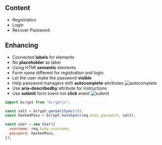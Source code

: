 ## Content

- Registration
- Login
- Recover Password

## Enhancing

- Connected **labels** for elements
- No **placeholder** as label
- Using HTMl **semantic** elements
- Form name different for registration and login
- Let the user make the password **visible**
- Help password managers with **autocomplete** attributes
  ![autocomplete](/images/autocomplete.png)
- Use **aria-describedby** attribute for instructions
- Use **submit** form event not **click** event
  ![submit](/images/submit.png)

```js
import bcrypt from "bcryptjs";

const salt = bcrypt.genSaltSync(10);
const hashedPass = bcrypt.hashSync(req.body.password, salt);

const user = new User({
  username: req.body.username,
  password: hashedPass,
});
```
